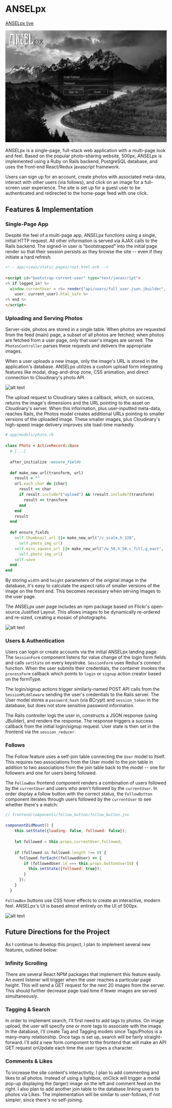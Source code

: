 # ANSELpx

[ANSELpx live][heroku]

[heroku]: http://www.anselpx.com

![alt text](https://github.com/rossmorey/ANSELpx/blob/master/docs/wireframes/Login%20Design.png "Login Page Mock-up")

ANSELpx is a single-page, full-stack web application with a multi-page look and feel.  Based on the popular photo-sharing website, 500px, ANSELpx is implemented using a Ruby on Rails backend, PostgreSQL database, and uses the front-end React/Redux javascript framework.

Users can sign up for an account, create photos with associated meta-data, interact with other users (via follows), and click on an image for a full-screen user experience.  The site is set up for a guest user to be authenticated and redirected to the home-page feed with one click.

## Features & Implementation

### Single-Page App

Despite the feel of a multi-page app, ANSELpx functions using a single, initial HTTP request.  All other information is served via AJAX calls to the Rails backend.  The signed-in user is "bootstrapped" into the initial page render so that their session persists as they browse the site -- even if they initiate a hard refresh.

```html
<!-- app/views/static_pages/root.html.erb -->

<script id="bootstrap-current-user" type="text/javascript">
<% if logged_in? %>
  window.currentUser = <%= render("api/users/full_user.json.jbuilder",
    user: current_user).html_safe %>
<% end %>
</script>
  ```

### Uploading and Serving Photos

Server-side, photos are stored in a single table.  When photos are requested from the feed (main) page, a subset of all photos are fetched; when photos are fetched from a user page, only that user's images are served.  The `PhotosController` parses these requests and delivers the appropriate images.

When a user uploads a new image, only the image's URL is stored in the application's database.  ANSELpx utilizes a custom upload form integrating features like modal, drag-and-drop zone, CSS animation, and direct connection to Cloudinary's photo API.

![alt text](http://res.cloudinary.com/dhorsi7vf/image/upload/v1473444578/upload_form_tpglcs.png "Upload Form")

The upload request to Cloudinary takes a callback, which, on success, returns the image's dimensions and the URL pointing to the asset on Cloudinary's server.  When this information, plus user-inputted meta-data, reaches Rails, the Photos model creates additional URLs pointing to smaller versions of the uploaded image.  These smaller images, plus Cloudinary's high-speed image delivery improves site load-time markedly.

```ruby
# app/models/photo.rb

class Photo < ActiveRecord::Base
  # [...]

  after_initialize :ensure_fields

  def make_new_url(transform, url)
    result = ""
    url.each_char do |char|
      result << char
      if result.include?("upload") && !result.include?(transform)
        result << transform
      end
    end
    result
  end

  def ensure_fields
    self.thumbnail_url ||= make_new_url("/c_scale,h_320",
      self.photo_img_url)
    self.mini_square_url ||= make_new_url("/w_50,h_50,c_fill,g_east",
      self.photo_img_url)
    self.save
  end
end
```

By storing `width` and `height` parameters of the original image in the database, it's easy to calculate the aspect ratio of smaller versions of the image on the front end.  This becomes necessary when serving images to the user page.  

The ANSELpx user page includes an npm package based on Flickr's open-source Justified Layout.  This allows images to be dynamically re-ordered and re-sized, creating a mosaic of photographs.

![alt text](http://res.cloudinary.com/dhorsi7vf/image/upload/v1473444579/justified_gallery_wrcstt.png "Justified Layout")

### Users & Authentication

Users can login or create accounts via the initial ANSELpx landing page.  The `SessionForm` component listens for value change of the login form fields and calls `setState` on every keystroke.  `SessionForm` uses Redux's connect function.  When the user submits their credentials, the container invokes the `processForm` callback which points to `login` or `signup` action creator based on the formType.

The login/signup actions trigger similarly-named POST API calls from the `SessionMiddleware` sending the user's credentials to the Rails server.  The User model stores a `password_hash` (via BCrypt) and `session_token` in the database, but does not store sensitive password information.  

The Rails controller logs the user in, constructs a JSON response (using JBuilder), and renders the response. The response triggers a success callback from the initial login/signup request.  User state is then set in the frontend via the `session_reducer`.

### Follows

The Follow feature uses a self-join table connecting the `User` model to itself.  This requires two associations from the User model to the join table in addition to two associations from the join table back to the model -- one for followers and one for users being followed.

The `FollowBox` frontend component renders a combination of users followed by the `currentUser` and users who aren't followed by the `currentUser`.  In order display a follow button with the correct status, the `FollowButton` component iterates through users followed by the `currentUser` to see whether there's a match:

```javascript
// frontend/components/follow_button/follow_button.jsx

componentDidMount() {
    this.setState({loading: false, followed: false});

    let followed = this.props.currentUser.followed;

    if (followed && followed.length !== 0) {
      followed.forEach((followedUser) => {
        if (followedUser.id === this.props.buttonUserId) {
          this.setState({followed: true});
        }
      });
    }
  }
```

`FollowBox` buttons use CSS hover effects to create an interactive, modern feel.  ANSELpx's UI is based almost entirely on the UI of 500px.

![alt text](http://res.cloudinary.com/dhorsi7vf/image/upload/v1473444773/user_buttons_w88kte.png "Follow Buttons")


## Future Directions for the Project

As I continue to develop this project, I plan to implement several new features, outlined below:

### Infinity Scrolling
There are several React NPM packages that implement this feature easily.  An event listener will trigger when the user reaches a particular page height.  This will send a GET request for the next 20 images from the server.  This should further decrease page load time if fewer images are served simultaneously.

### Tagging & Search
In order to implement search, I'll first need to add tags to photos.  On image upload, the user will specify one or more tags to associate with the image.  In the database, I'll create Tag and Tagging models since Tags/Photos is a many-many relationship.  Once tags is set up, search will be fairly straight-forward.  I'll add a new form component to the frontend that will make an API GET request onUpdate each time the user types a character.

### Comments & Likes
To increase the site content's interactivity, I plan to add commenting and likes to all photos.  Instead of using a lightbox, onClick will trigger a modal pop-up displaying the (larger) image on the left and comment feed on the right.  I also plan to add another join table to the database linking users to photos via Likes.  The implementation will be similar to user-follows, if not simpler, since there's no self-joining.

